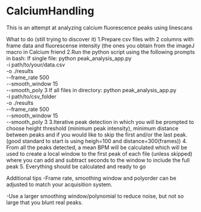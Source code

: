 # CalciumHandling

This is an attempt at analyzing calcium fluorescence peaks using linescans 

What to do (still trying to discover it)
1.Prepare csv files with 2 columns with frame data and fluorescense intensity (the ones you obtain from the imageJ macro in Calcium friend
2.Run the python script using the following prompts in bash:
If single file:
python peak_analysis_app.py \
  -i path/to/your/data.csv \
  -o ./results \
  --frame_rate 500 \
  --smooth_window 15 \
  --smooth_poly 3
If all files in directory:
python peak_analysis_app.py \
  -i path/to/csv_folder \
  -o ./results \
  --frame_rate 500 \
  --smooth_window 15 \
  --smooth_poly 3
3.Iterative peak detection in which you will be prompted to choose height threshold (minimum peak intensity), minimum distance between peaks and if you would like to skip the first and/or the last peak. (good standard to start is using heigh=100 and distance=300(frames))
4. From all the peaks detected, a mean BPM will be calculated which will be used to create a local window to the first peak of each file (unless skipped) where you can add and subtract seconds to the window to include the full peak
5. Everything should be calculated and ready to go

Additional tips
-Frame rate, smoothing window and polyorder can be adjusted to match your acquisition system.

-Use a larger smoothing window/polynomial to reduce noise, but not so large that you blunt real peaks.
